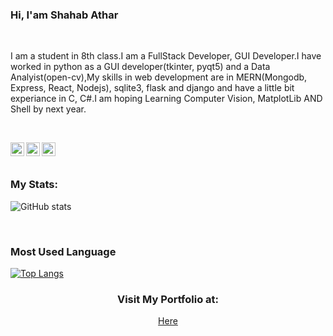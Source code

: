 ### Hi, I'am Shahab Athar

<br />

I am a student in 8th class.I am a FullStack Developer, GUI Developer.I have worked in python as a GUI developer(tkinter, pyqt5) and a Data Analyist(open-cv),My skills in web development are in MERN(Mongodb, Express, React, Nodejs), sqlite3, flask and django and have a little bit experiance in C, C#.I am hoping Learning Computer Vision, MatplotLib AND Shell by next year.

<br />

<p align="left"> </p> 

<a href="https://twitter.com/MUnpopulur">
  <img align="left" alt="Shahab's Twitter" width="22px" src="https://cdn.jsdelivr.net/npm/simple-icons@v3/icons/twitter.svg" />
</a>
<a href="https://linkedin.com/in/mahreen-athar-7666ma/">
  <img align="left" alt="Shahab's Linkdein" width="22px" src="https://cdn.jsdelivr.net/npm/simple-icons@v3/icons/linkedin.svg" />
</a>
<a href="https://github.com/ShahabAthar25">
  <img align="left" alt="Shahab's Github" width="22px" src="https://cdn.jsdelivr.net/npm/simple-icons@v3/icons/github.svg" />
</a>

<br/>
<br/>

### My Stats:

  ![GitHub stats](https://github-readme-stats.vercel.app/api?username=ShahabAthar25&show_icons=true&title_color=fffff&icon_color=bb2acf&text_color=daf7dc&bg_color=151515)

<br />

### Most Used Language
  [![Top Langs](https://github-readme-stats.vercel.app/api/top-langs/?username=ShahabAthar25&langs_count=8)](https://github.com/anuraghazra/github-readme-stats)
  
  
<div align = 'center'>
  
### Visit My Portfolio at:
  <a href="https://shahab-portfolio.web.app/">Here</a>

<div />
